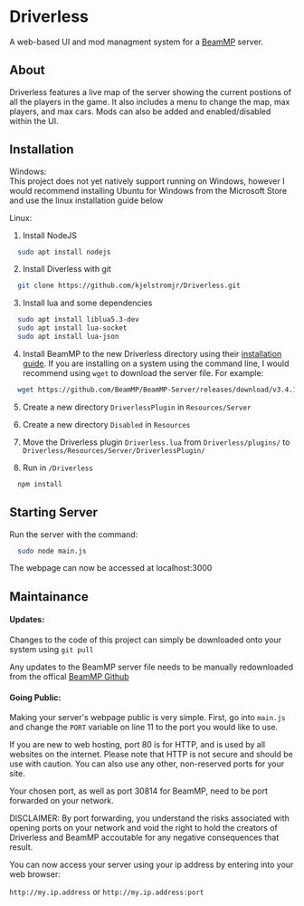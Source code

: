 
# Driverless
A web-based UI and mod managment system for a [BeamMP](https://docs.beammp.com/) server.


## About
Driverless features a live map of the server showing the current postions of all the players in the game. It also includes a menu to change the map, max players, and max cars. Mods can also be added and enabled/disabled within the UI.

## Installation 

Windows:  
This project does not yet natively support running on Windows, however I would recommend installing Ubuntu for Windows from the Microsoft Store and use the linux installation guide below

Linux:

1. Install NodeJS  

```bash
  sudo apt install nodejs
```

2. Install Diverless with git

```bash
  git clone https://github.com/kjelstromjr/Driverless.git
```

3. Install lua and some dependencies
```bash
  sudo apt install liblua5.3-dev
  sudo apt install lua-socket
  sudo apt install lua-json
```

4. Install BeamMP to the new Driverless directory using their [installation guide](https://docs.beammp.com/server/create-a-server/). If you are installing on a system using the command line, I would recommend using `wget` to download the server file. For example:
```bash
  wget https://github.com/BeamMP/BeamMP-Server/releases/download/v3.4.1/BeamMP-Server.ubuntu.22.04.x86_64
```

5. Create a new directory `DriverlessPlugin` in `Resources/Server`

6. Create a new directory `Disabled` in `Resources`

7. Move the Driverless plugin `Driverless.lua` from `Driverless/plugins/` to `Driverless/Resources/Server/DriverlessPlugin/`

8. Run in `/Driverless`
```bash
  npm install
```
## Starting Server
Run the server with the command:

```bash
  sudo node main.js
```

The webpage can now be accessed at localhost:3000
## Maintainance

#### Updates:
Changes to the code of this project can simply be downloaded onto your system using `git pull`

Any updates to the BeamMP server file needs to be manually redownloaded from the offical [BeamMP Github](https://github.com/BeamMP/BeamMP-Server/releases/)

#### Going Public:
Making your server's webpage public is very simple. First, go into `main.js` and change the `PORT` variable on line 11 to the port you would like to use.  

If you are new to web hosting, port 80 is for HTTP, and is used by all websites on the internet. Please note that HTTP is not secure and should be use with caution. You can also use any other, non-reserved ports for your site.

Your chosen port, as well as port 30814 for BeamMP, need to be port forwarded on your network.

DISCLAIMER:
By port forwarding, you understand the risks associated with opening ports on your network and void the right to hold the creators of Driverless and BeamMP accoutable for any negative consequences that result.

You can now access your server using your ip address by entering into your web browser:

`http://my.ip.address` or `http://my.ip.address:port`

